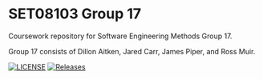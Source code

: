 # SET08103 Group 17

Coursework repository for Software Engineering Methods Group 17.

Group 17 consists of Dillon Aitken, Jared Carr, James Piper, and Ross Muir.

<!---
![GitHub Workflow Status (branch)](https://img.shields.io/github/workflow/status/Dilloid/sem-group-17/ <Workflow Name> /master?label=master&style=flat-square)
![GitHub Workflow Status (branch)](https://img.shields.io/github/workflow/status/Dilloid/sem-group-17/ <Workflow Name> /develop?label=develop&style=flat-square)   
--->
[![LICENSE](https://img.shields.io/github/license/Dilloid/sem-group-17.svg?style=flat-square)](https://github.com/Dilloid/sem-group-17/blob/master/LICENSE)
[![Releases](https://img.shields.io/github/release/Dilloid/sem-group-17/all.svg?style=flat-square)](https://github.com/Dilloid/sem-group-17/releases)

<!---
# Code of Conduct
* stuff
* etc
--->
